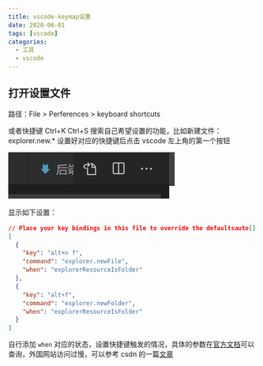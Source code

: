 ```yaml
---
title: vscode-keymap设置
date: 2020-06-01
tags: [vscode]
categories:
  - 工具
  - vscode
---
```


## 打开设置文件

路径：File > Perferences > keyboard shortcuts

或者快捷键 Ctrl+K Ctrl+S
搜索自己希望设置的功能，比如新建文件：explorer.new.\*
设置好对应的快捷键后点击 vscode 左上角的第一个按钮

![picture 29](../../../assets/%E5%B7%A5%E5%85%B7/vscode/vscode-keymap%E8%AE%BE%E7%BD%AE/ab4c2f764207b6c0932cb70990ea72a62efc811bc1eb7a9c73793e3908713a90.png)

显示如下设置：

```json
// Place your key bindings in this file to override the defaultsauto[]
[
  {
    "key": "alt+n f",
    "command": "explorer.newFile",
    "when": "explorerResourceIsFolder"
  },
  {
    "key": "alt+f",
    "command": "explorer.newFolder",
    "when": "explorerResourceIsFolder"
  }
]
```

自行添加 `when` 对应的状态，设置快捷键触发的情况，具体的参数在[官方文档](https://code.visualstudio.com/docs/getstarted/keybindings)可以查询，外国网站访问过慢，可以参考 csdn 的一篇[文章](https://blog.csdn.net/u011511756/article/details/85058990)
